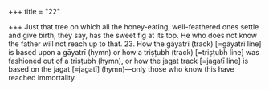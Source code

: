 +++
title = "22"

+++
Just that tree on which all the honey-eating, well-feathered ones settle  and give birth,
they say, has the sweet fig at its top. He who does not know the father  will not reach up to that. 23. How the gāyatrī (track) [=gāyatrī line] is based upon a gāyatrī (hymn) or  how a triṣṭubh (track) [=triṣṭubh line] was fashioned out of a triṣṭubh  (hymn),
or how the jagat track [=jagatī line] is based on the jagat [=jagatī]
(hymn)—only those who know this have reached immortality.